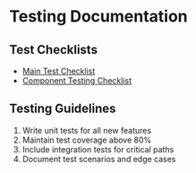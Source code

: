 # Testing Documentation

## Test Checklists
- [Main Test Checklist](./TEST_CHECKLIST.md)
- [Component Testing Checklist](./testing_checklist.md)

## Testing Guidelines
1. Write unit tests for all new features
2. Maintain test coverage above 80%
3. Include integration tests for critical paths
4. Document test scenarios and edge cases

